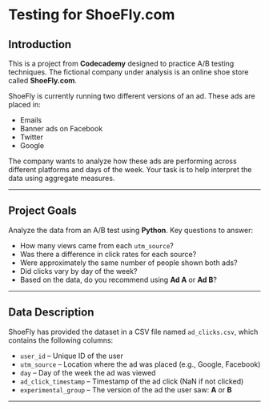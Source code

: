 # Testing for ShoeFly.com

##  Introduction

This is a project from **Codecademy** designed to practice A/B testing techniques. The fictional company under analysis is an online shoe store called **ShoeFly.com**.

ShoeFly is currently running two different versions of an ad. These ads are placed in:

- Emails  
- Banner ads on Facebook  
- Twitter  
- Google  

The company wants to analyze how these ads are performing across different platforms and days of the week. Your task is to help interpret the data using aggregate measures.

---

## Project Goals

Analyze the data from an A/B test using **Python**. Key questions to answer:

- How many views came from each `utm_source`?
- Was there a difference in click rates for each source?
- Were approximately the same number of people shown both ads?
- Did clicks vary by day of the week?
- Based on the data, do you recommend using **Ad A** or **Ad B**?

---

## Data Description

ShoeFly has provided the dataset in a CSV file named `ad_clicks.csv`, which contains the following columns:

- `user_id` – Unique ID of the user
- `utm_source` – Location where the ad was placed (e.g., Google, Facebook)
- `day` – Day of the week the ad was viewed
- `ad_click_timestamp` – Timestamp of the ad click (NaN if not clicked)
- `experimental_group` – The version of the ad the user saw: **A** or **B**

---
